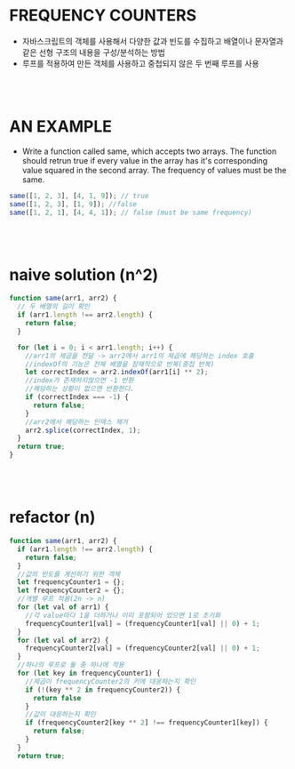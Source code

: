 # FREQUENCY COUNTERS

- 자바스크립트의 객체를 사용해서 다양한 값과 빈도를 수집하고 배열이나 문자열과 같은 선형 구조의 내용을 구성/분석하는 방법
- 루프를 적용하여 만든 객체를 사용하고 중첩되지 않은 두 번째 루프를 사용

<br/>
<br/>

# AN EXAMPLE

- Write a function called same, which accepts two arrays.
  The function should retrun true if every value in the array has it's corresponding value squared in the second array.
  The frequency of values must be the same.

```javascript
same([1, 2, 3], [4, 1, 9]); // true
same([1, 2, 3], [1, 9]); //false
same([1, 2, 1], [4, 4, 1]); // false (must be same frequency)
```

<br/>
<br/>

# naive solution (n^2)

```javascript
function same(arr1, arr2) {
  // 두 배열의 길이 확인
  if (arr1.length !== arr2.length) {
    return false;
  }

  for (let i = 0; i < arr1.length; i++) {
    //arr1의 제곱을 전달 -> arr2에서 arr1의 제곱에 해당하는 index 호출
    //indexOf의 기능은 전체 배열을 잠재적으로 반복(중첩 반복)
    let correctIndex = arr2.indexOf(arr1[i] ** 2);
    //index가 존재하지않으면 -1 반환
    //해당하는 상황이 없으면 반환한다.
    if (correctIndex === -1) {
      return false;
    }
    //arr2에서 해당하는 인덱스 제거
    arr2.splice(correctIndex, 1);
  }
  return true;
}
```

<br/>
<br/>

# refactor (n)

```javascript
function same(arr1, arr2) {
  if (arr1.length !== arr2.length) {
    return false;
  }
  //값의 빈도를 계산하기 위한 객체
  let frequencyCounter1 = {};
  let frequencyCounter2 = {};
  //개별 루프 적용(2n -> n)
  for (let val of arr1) {
    //각 value마다 1을 더하거나 이미 포함되어 있으면 1로 초기화
    frequencyCounter1[val] = (frequencyCounter1[val] || 0) + 1;
  }
  for (let val of arr2) {
    frequencyCounter2[val] = (frequencyCounter2[val] || 0) + 1;
  }
  //하나의 루프로 둘 중 하나에 적용
  for (let key in frequencyCounter1) {
    //제곱이 frequencyCounter2의 키에 대응하는지 확인
    if (!(key ** 2 in frequencyCounter2)) {
      return false
    }
    //값이 대응하는지 확인
    if (frequencyCounter2[key ** 2] !== frequencyCounter1[key]) {
      return false;
    }
  }
  return true;

```
